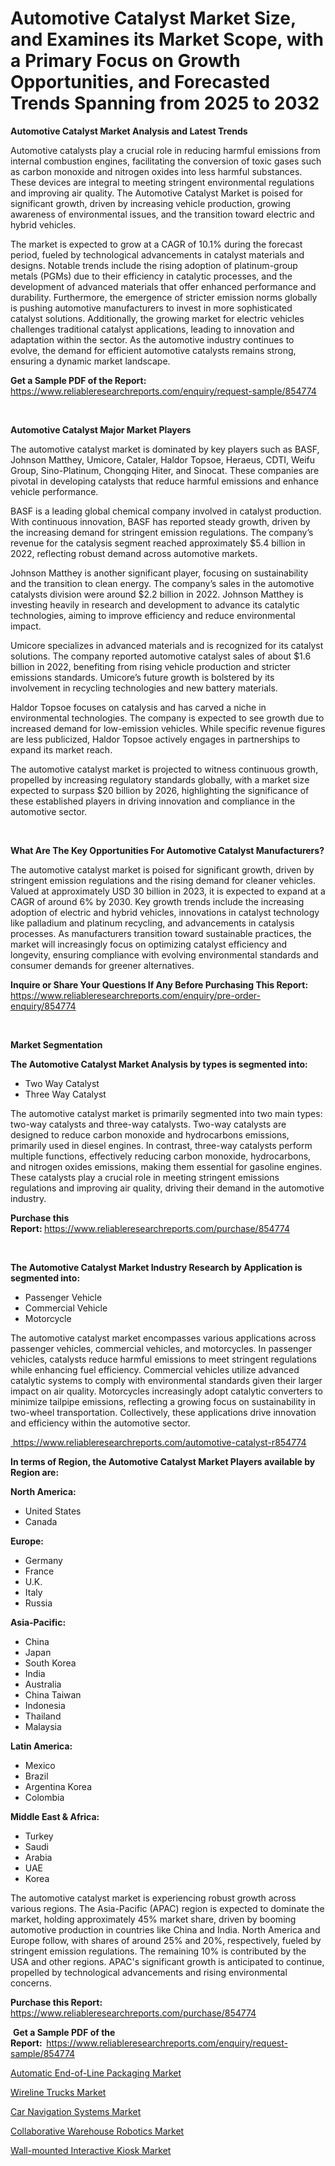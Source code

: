 <p><h1>Automotive Catalyst Market Size, and Examines its Market Scope, with a Primary Focus on Growth Opportunities, and Forecasted Trends Spanning from 2025 to 2032</h1></p><p><strong>Automotive Catalyst Market Analysis and Latest Trends</strong></p>
<p><p>Automotive catalysts play a crucial role in reducing harmful emissions from internal combustion engines, facilitating the conversion of toxic gases such as carbon monoxide and nitrogen oxides into less harmful substances. These devices are integral to meeting stringent environmental regulations and improving air quality. The Automotive Catalyst Market is poised for significant growth, driven by increasing vehicle production, growing awareness of environmental issues, and the transition toward electric and hybrid vehicles.</p><p>The market is expected to grow at a CAGR of 10.1% during the forecast period, fueled by technological advancements in catalyst materials and designs. Notable trends include the rising adoption of platinum-group metals (PGMs) due to their efficiency in catalytic processes, and the development of advanced materials that offer enhanced performance and durability. Furthermore, the emergence of stricter emission norms globally is pushing automotive manufacturers to invest in more sophisticated catalyst solutions. Additionally, the growing market for electric vehicles challenges traditional catalyst applications, leading to innovation and adaptation within the sector. As the automotive industry continues to evolve, the demand for efficient automotive catalysts remains strong, ensuring a dynamic market landscape.</p></p>
<p><strong>Get a Sample PDF of the Report:&nbsp;</strong> <a href="https://www.reliableresearchreports.com/enquiry/request-sample/854774?utm_campaign=12&utm_medium=2&utm_source=Github&utm_content=ia&utm_term=30032025&utm_id=automotive-catalyst">https://www.reliableresearchreports.com/enquiry/request-sample/854774</a></p>
<p>&nbsp;</p>
<p><strong>Automotive Catalyst Major Market Players</strong></p>
<p><p>The automotive catalyst market is dominated by key players such as BASF, Johnson Matthey, Umicore, Cataler, Haldor Topsoe, Heraeus, CDTI, Weifu Group, Sino-Platinum, Chongqing Hiter, and Sinocat. These companies are pivotal in developing catalysts that reduce harmful emissions and enhance vehicle performance.</p><p>BASF is a leading global chemical company involved in catalyst production. With continuous innovation, BASF has reported steady growth, driven by the increasing demand for stringent emission regulations. The company’s revenue for the catalysis segment reached approximately $5.4 billion in 2022, reflecting robust demand across automotive markets.</p><p>Johnson Matthey is another significant player, focusing on sustainability and the transition to clean energy. The company’s sales in the automotive catalysts division were around $2.2 billion in 2022. Johnson Matthey is investing heavily in research and development to advance its catalytic technologies, aiming to improve efficiency and reduce environmental impact.</p><p>Umicore specializes in advanced materials and is recognized for its catalyst solutions. The company reported automotive catalyst sales of about $1.6 billion in 2022, benefiting from rising vehicle production and stricter emissions standards. Umicore’s future growth is bolstered by its involvement in recycling technologies and new battery materials.</p><p>Haldor Topsoe focuses on catalysis and has carved a niche in environmental technologies. The company is expected to see growth due to increased demand for low-emission vehicles. While specific revenue figures are less publicized, Haldor Topsoe actively engages in partnerships to expand its market reach.</p><p>The automotive catalyst market is projected to witness continuous growth, propelled by increasing regulatory standards globally, with a market size expected to surpass $20 billion by 2026, highlighting the significance of these established players in driving innovation and compliance in the automotive sector.</p></p>
<p>&nbsp;</p>
<p><strong>What Are The Key Opportunities For Automotive Catalyst Manufacturers?</strong></p>
<p><p>The automotive catalyst market is poised for significant growth, driven by stringent emission regulations and the rising demand for cleaner vehicles. Valued at approximately USD 30 billion in 2023, it is expected to expand at a CAGR of around 6% by 2030. Key growth trends include the increasing adoption of electric and hybrid vehicles, innovations in catalyst technology like palladium and platinum recycling, and advancements in catalysis processes. As manufacturers transition toward sustainable practices, the market will increasingly focus on optimizing catalyst efficiency and longevity, ensuring compliance with evolving environmental standards and consumer demands for greener alternatives.</p></p>
<p><strong>Inquire or Share Your Questions If Any Before Purchasing This Report:</strong> <a href="https://www.reliableresearchreports.com/enquiry/pre-order-enquiry/854774?utm_campaign=12&utm_medium=2&utm_source=Github&utm_content=ia&utm_term=30032025&utm_id=automotive-catalyst">https://www.reliableresearchreports.com/enquiry/pre-order-enquiry/854774</a></p>
<p>&nbsp;</p>
<p><strong>Market Segmentation</strong></p>
<p><strong>The Automotive Catalyst Market Analysis by types is segmented into:</strong></p>
<p><ul><li>Two Way Catalyst</li><li>Three Way Catalyst</li></ul></p>
<p><p>The automotive catalyst market is primarily segmented into two main types: two-way catalysts and three-way catalysts. Two-way catalysts are designed to reduce carbon monoxide and hydrocarbons emissions, primarily used in diesel engines. In contrast, three-way catalysts perform multiple functions, effectively reducing carbon monoxide, hydrocarbons, and nitrogen oxides emissions, making them essential for gasoline engines. These catalysts play a crucial role in meeting stringent emissions regulations and improving air quality, driving their demand in the automotive industry.</p></p>
<p><strong>Purchase this Report:&nbsp;</strong><a href="https://www.reliableresearchreports.com/purchase/854774?utm_campaign=12&utm_medium=2&utm_source=Github&utm_content=ia&utm_term=30032025&utm_id=automotive-catalyst">https://www.reliableresearchreports.com/purchase/854774</a></p>
<p>&nbsp;</p>
<p><strong>The Automotive Catalyst Market Industry Research by Application is segmented into:</strong></p>
<p><ul><li>Passenger Vehicle</li><li>Commercial Vehicle</li><li>Motorcycle</li></ul></p>
<p><p>The automotive catalyst market encompasses various applications across passenger vehicles, commercial vehicles, and motorcycles. In passenger vehicles, catalysts reduce harmful emissions to meet stringent regulations while enhancing fuel efficiency. Commercial vehicles utilize advanced catalytic systems to comply with environmental standards given their larger impact on air quality. Motorcycles increasingly adopt catalytic converters to minimize tailpipe emissions, reflecting a growing focus on sustainability in two-wheel transportation. Collectively, these applications drive innovation and efficiency within the automotive sector.</p></p>
<p><a href="https://www.reliableresearchreports.com/automotive-catalyst-r854774?utm_campaign=12&utm_medium=2&utm_source=Github&utm_content=ia&utm_term=30032025&utm_id=automotive-catalyst">&nbsp;https://www.reliableresearchreports.com/automotive-catalyst-r854774</a></p>
<p><strong>In terms of Region, the Automotive Catalyst Market Players available by Region are:</strong></p>
<p>
    <p> <strong> North America: </strong>
        <ul>
            <li>United States</li>
            <li>Canada</li>
        </ul>
        </p> 
    <p> <strong> Europe: </strong>
        <ul>
            <li>Germany</li>
            <li>France</li>
            <li>U.K.</li>
            <li>Italy</li>
            <li>Russia</li>
        </ul>
        </p> 
    <p> <strong> Asia-Pacific: </strong>
        <ul>
            <li>China</li>
            <li>Japan</li>
            <li>South Korea</li>
            <li>India</li>
            <li>Australia</li>
            <li>China Taiwan</li>
            <li>Indonesia</li>
            <li>Thailand</li>
            <li>Malaysia</li>
        </ul>
        </p> 
    <p> <strong> Latin America: </strong>
        <ul>
            <li>Mexico</li>
            <li>Brazil</li>
            <li>Argentina Korea</li>
            <li>Colombia</li>
        </ul>
        </p> 
    <p> <strong> Middle East & Africa: </strong>
        <ul>
            <li>Turkey</li>
            <li>Saudi</li>
            <li>Arabia</li>
            <li>UAE</li>
            <li>Korea</li>
        </ul>
    </p>
    </p>
<p><p>The automotive catalyst market is experiencing robust growth across various regions. The Asia-Pacific (APAC) region is expected to dominate the market, holding approximately 45% market share, driven by booming automotive production in countries like China and India. North America and Europe follow, with shares of around 25% and 20%, respectively, fueled by stringent emission regulations. The remaining 10% is contributed by the USA and other regions. APAC's significant growth is anticipated to continue, propelled by technological advancements and rising environmental concerns.</p></p>
<p><strong>Purchase this Report: </strong><a href="https://www.reliableresearchreports.com/purchase/854774?utm_campaign=12&utm_medium=2&utm_source=Github&utm_content=ia&utm_term=30032025&utm_id=automotive-catalyst">https://www.reliableresearchreports.com/purchase/854774</a></p>
<p>&nbsp;<strong>Get a Sample PDF of the Report:&nbsp;&nbsp;</strong><a href="https://www.reliableresearchreports.com/enquiry/request-sample/854774?utm_campaign=12&utm_medium=2&utm_source=Github&utm_content=ia&utm_term=30032025&utm_id=automotive-catalyst">https://www.reliableresearchreports.com/enquiry/request-sample/854774</a></p>
<p><strong></strong></p>
<p><p><a href="https://www.linkedin.com/pulse/automatic-end-of-line-packaging-market-projections-insights-3nqxc?utm_campaign=12&utm_medium=2&utm_source=Github&utm_content=ia&utm_term=30032025&utm_id=automotive-catalyst">Automatic End-of-Line Packaging Market</a></p><p><a href="https://github.com/seemagarbeha/Market-Research-Report-List-1/blob/main/wireline-trucks-market.md?utm_campaign=12&utm_medium=2&utm_source=Github&utm_content=ia&utm_term=30032025&utm_id=automotive-catalyst">Wireline Trucks Market</a></p><p><a href="https://github.com/mafeasavzal/Market-Research-Report-List-1/blob/main/car-navigation-systems-market.md?utm_campaign=12&utm_medium=2&utm_source=Github&utm_content=ia&utm_term=30032025&utm_id=automotive-catalyst">Car Navigation Systems Market</a></p><p><a href="https://www.linkedin.com/pulse/collaborative-warehouse-robotics-market-research-report-trends-ckehf?utm_campaign=12&utm_medium=2&utm_source=Github&utm_content=ia&utm_term=30032025&utm_id=automotive-catalyst">Collaborative Warehouse Robotics Market</a></p><p><a href="https://www.linkedin.com/pulse/wall-mounted-interactive-kiosk-market-study-industry-overview-i63bf?utm_campaign=12&utm_medium=2&utm_source=Github&utm_content=ia&utm_term=30032025&utm_id=automotive-catalyst">Wall-mounted Interactive Kiosk Market</a></p></p>
